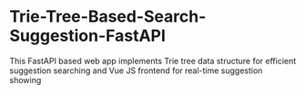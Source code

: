 # Trie-Tree-Based-Search-Suggestion-FastAPI
This FastAPI based web app implements Trie tree data structure for efficient suggestion searching and Vue JS frontend for real-time suggestion showing
